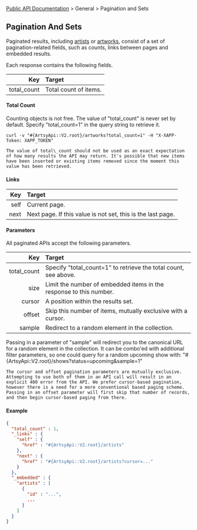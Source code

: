 [Public API Documentation](/v2) &gt; General &gt; Pagination and Sets

## Pagination And Sets

Paginated results, including [artists](/v2/docs/artists) or [artworks](/v2/docs/artworks), consist of a set of pagination-related fields, such as counts, links between pages and embedded results.

Each response contains the following fields.

Key         | Target                                          |
-----------:|:------------------------------------------------|
total_count | Total count of items.                           |

#### Total Count

Counting objects is not free. The value of "total\_count" is never set by default. Specify "total\_count=1" in the query string to retrieve it.

```
curl -v "#{ArtsyApi::V2.root}/artworks?total_count=1" -H "X-XAPP-Token: XAPP_TOKEN"
```

``` alert[warning]
The value of total\_count should not be used as an exact expectation of how many results the API may return. It's possible that new items have been inserted or existing items removed since the moment this value has been retrieved.
```

#### Links

Key        | Target                                                      |
----------:|:------------------------------------------------------------|
self       | Current page.                                               |
next       | Next page. If this value is not set, this is the last page. |

#### Parameters

All paginated APIs accept the following parameters.

Key         | Target                                                                                   |
-----------:|:-----------------------------------------------------------------------------------------|
total_count | Specify "total\_count=1" to retrieve the total count, see above.                         |
size        | Limit the number of embedded items in the response to this number.                       |
cursor      | A position within the results set.                                                       |
offset      | Skip this number of items, mutually exclusive with a cursor.                             |
sample      | Redirect to a random element in the collection.                                          |

Passing in a parameter of "sample" will redirect you to the canonical URL for a random element in the collection. It can be combo'ed with additional filter parameters, so one could query for a random upcoming show with: "#{ArtsyApi::V2.root}/shows?status=upcoming&sample=1"

``` alert[warning]
The cursor and offset pagination parameters are mutually exclusive. Attempting to use both of them in an API call will result in an explicit 400 error from the API. We prefer cursor-based pagination, however there is a need for a more conventional based paging scheme. Passing in an offset parameter will first skip that number of records, and then begin cursor-based paging from there.
```

#### Example

``` json
{
  "total_count" : 1,
  "_links" : {
    "self" : {
      "href" : "#{ArtsyApi::V2.root}/artists"
    },
    "next" : {
      "href" : "#{ArtsyApi::V2.root}/artists?cursor=..."
    }
  },
  "_embedded" : {
    "artists" : [
      {
        "id" : "...",
        ...
      }
    ]
  }
}
```
